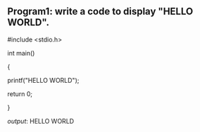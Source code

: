 ## Program1: write a code to display "HELLO WORLD".

#include <stdio.h>

int main()

{

printf("HELLO WORLD");

return 0;

}

*output*: HELLO WORLD
